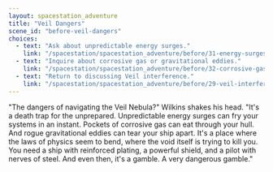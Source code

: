 ```yaml
---
layout: spacestation_adventure
title: "Veil Dangers"
scene_id: "before-veil-dangers"
choices:
  - text: "Ask about unpredictable energy surges."
    link: "/spacestation/spacestation_adventure/before/31-energy-surges"
  - text: "Inquire about corrosive gas or gravitational eddies."
    link: "/spacestation/spacestation_adventure/before/32-corrosive-gas-eddies"
  - text: "Return to discussing Veil interference."
    link: "/spacestation/spacestation_adventure/before/29-veil-interference"
---
```


"The dangers of navigating the Veil Nebula?" Wilkins shakes his head. "It's a death trap for the unprepared. Unpredictable energy surges can fry your systems in an instant. Pockets of corrosive gas can eat through your hull. And rogue gravitational eddies can tear your ship apart. It's a place where the laws of physics seem to bend, where the void itself is trying to kill you. You need a ship with reinforced plating, a powerful shield, and a pilot with nerves of steel. And even then, it's a gamble. A very dangerous gamble."
